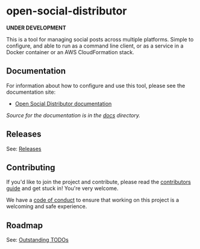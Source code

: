 # open-social-distributor

**UNDER DEVELOPMENT**

This is a tool for managing social posts across multiple platforms. Simple to configure, and able to run as a command line client, or as a service in a Docker container or an AWS CloudFormation stack.

## Documentation

For information about how to configure and use this tool, please see the documentation site:

* [Open Social Distributor documentation](https://instantiator.dev/open-social-distributor/)

_Source for the documentation is in the [docs](docs/index.md) directory._

## Releases

See: [Releases](https://github.com/instantiator/open-social-distributor/releases)

## Contributing

If you'd like to join the project and contribute, please read the [contributors guide](CONTRIBUTING.md) and get stuck in! You're very welcome.

We have a [code of conduct](CODE_OF_CONDUCT.md) to ensure that working on this project is a welcoming and safe experience.

## Roadmap

See: [Outstanding TODOs](docs/todos.md)
